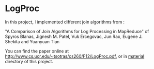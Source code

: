 LogProc
=======
In this project, I implemented different join algorithms from : 

"A Comparison of Join Algorithms for Log Processing in MapReduce" of Spyros Blanas, Jignesh M. Patel, Vuk Ercegovac, Jun Rao, Eugene J. Shekita and Yuanyuan Tian

You can find the paper online at http://www.cs.ucr.edu/~tsotras/cs260/F12/LogProc.pdf, or in [material](/material) directory of this project.
